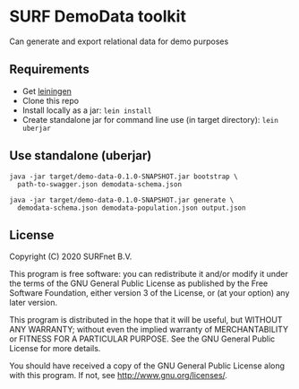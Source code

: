# SURF DemoData toolkit

Can generate and export relational data for demo purposes

## Requirements

- Get [leiningen](https://leiningen.org/)
- Clone this repo
- Install locally as a jar:
  `lein install`
- Create standalone jar for command line use (in target directory):
  `lein uberjar`

## Use standalone (uberjar)

```
java -jar target/demo-data-0.1.0-SNAPSHOT.jar bootstrap \
  path-to-swagger.json demodata-schema.json
```

```
java -jar target/demo-data-0.1.0-SNAPSHOT.jar generate \
  demodata-schema.json demodata-population.json output.json
```


## License

Copyright (C) 2020 SURFnet B.V.

This program is free software: you can redistribute it and/or modify it under
the terms of the GNU General Public License as published by the Free Software
Foundation, either version 3 of the License, or (at your option) any later
version.

This program is distributed in the hope that it will be useful, but WITHOUT
ANY WARRANTY; without even the implied warranty of MERCHANTABILITY or FITNESS
FOR A PARTICULAR PURPOSE. See the GNU General Public License for more details.

You should have received a copy of the GNU General Public License along with
this program. If not, see http://www.gnu.org/licenses/.

